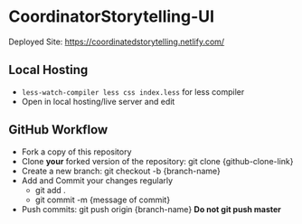 # CoordinatorStorytelling-UI

Deployed Site: https://coordinatedstorytelling.netlify.com/

## Local Hosting

* `less-watch-compiler less css index.less` for less compiler
* Open in local hosting/live server and edit

## GitHub Workflow

* Fork a copy of this repository
* Clone __your__ forked version of the repository: git clone {github-clone-link}
* Create a new branch: git checkout -b {branch-name}
* Add and Commit your changes regularly
    * git add .
    * git commit -m {message of commit}
* Push commits: git push origin {branch-name} __Do not git push master__
